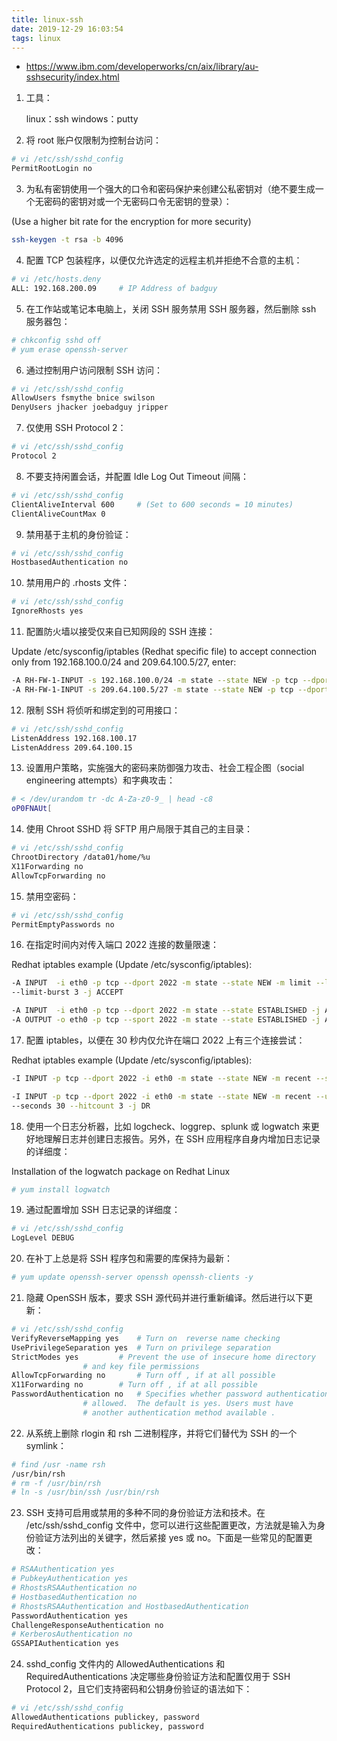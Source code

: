 ```yaml
---
title: linux-ssh
date: 2019-12-29 16:03:54
tags: linux
---
```


- https://www.ibm.com/developerworks/cn/aix/library/au-sshsecurity/index.html

1. 工具：

    linux：ssh
    windows：putty

2. 将 root 账户仅限制为控制台访问：

```sh
# vi /etc/ssh/sshd_config
PermitRootLogin no
```

<!-- more -->

3. 为私有密钥使用一个强大的口令和密码保护来创建公私密钥对（绝不要生成一个无密码的密钥对或一个无密码口令无密钥的登录）：

(Use a higher bit rate for the encryption for more security)

```sh
ssh-keygen -t rsa -b 4096
```

4. 配置 TCP 包装程序，以便仅允许选定的远程主机并拒绝不合意的主机：

```sh
# vi /etc/hosts.deny
ALL: 192.168.200.09     # IP Address of badguy
```

5. 在工作站或笔记本电脑上，关闭 SSH 服务禁用 SSH 服务器，然后删除 ssh 服务器包：

```sh
# chkconfig sshd off 
# yum erase openssh-server
```

6. 通过控制用户访问限制 SSH 访问：

```sh
# vi /etc/ssh/sshd_config 
AllowUsers fsmythe bnice swilson
DenyUsers jhacker joebadguy jripper
```

7. 仅使用 SSH Protocol 2：

```sh
# vi /etc/ssh/sshd_config
Protocol 2
```

8. 不要支持闲置会话，并配置 Idle Log Out Timeout 间隔：

```sh
# vi /etc/ssh/sshd_config
ClientAliveInterval 600     # (Set to 600 seconds = 10 minutes)
ClientAliveCountMax 0
```

9. 禁用基于主机的身份验证：

```sh
# vi /etc/ssh/sshd_config
HostbasedAuthentication no
```

10. 禁用用户的 .rhosts 文件：

```sh
# vi /etc/ssh/sshd_config
IgnoreRhosts yes
```

11. 配置防火墙以接受仅来自已知网段的 SSH 连接：

Update /etc/sysconfig/iptables (Redhat specific file) to accept connection only 
from 192.168.100.0/24 and 209.64.100.5/27, enter:

```sh
-A RH-FW-1-INPUT -s 192.168.100.0/24 -m state --state NEW -p tcp --dport 22 -j ACCEPT
-A RH-FW-1-INPUT -s 209.64.100.5/27 -m state --state NEW -p tcp --dport 22 -j ACCEPT
```

12. 限制 SSH 将侦听和绑定到的可用接口：

```sh
# vi /etc/ssh/sshd_config
ListenAddress 192.168.100.17
ListenAddress 209.64.100.15
```

13. 设置用户策略，实施强大的密码来防御强力攻击、社会工程企图（social engineering attempts）和字典攻击：

```sh
# < /dev/urandom tr -dc A-Za-z0-9_ | head -c8
oP0FNAUt[
```

14. 使用 Chroot SSHD 将 SFTP 用户局限于其自己的主目录：

```sh
# vi /etc/ssh/sshd_config 
ChrootDirectory /data01/home/%u
X11Forwarding no
AllowTcpForwarding no
```

15. 禁用空密码：

```sh
# vi /etc/ssh/sshd_config
PermitEmptyPasswords no
```

16. 在指定时间内对传入端口 2022 连接的数量限速：

Redhat iptables example (Update /etc/sysconfig/iptables): 

```sh
-A INPUT  -i eth0 -p tcp --dport 2022 -m state --state NEW -m limit --limit 3/min
--limit-burst 3 -j ACCEPT

-A INPUT  -i eth0 -p tcp --dport 2022 -m state --state ESTABLISHED -j ACCEPT
-A OUTPUT -o eth0 -p tcp --sport 2022 -m state --state ESTABLISHED -j ACCEPT
```

17. 配置 iptables，以便在 30 秒内仅允许在端口 2022 上有三个连接尝试：

Redhat iptables example (Update /etc/sysconfig/iptables): 

```sh
-I INPUT -p tcp --dport 2022 -i eth0 -m state --state NEW -m recent --set

-I INPUT -p tcp --dport 2022 -i eth0 -m state --state NEW -m recent --update 
--seconds 30 --hitcount 3 -j DR
```

18. 使用一个日志分析器，比如 logcheck、loggrep、splunk 或 logwatch 来更好地理解日志并创建日志报告。另外，在 SSH 应用程序自身内增加日志记录的详细度：

Installation of the logwatch package on Redhat Linux 

```sh
# yum install logwatch
```

19. 通过配置增加 SSH 日志记录的详细度：
        
```sh
# vi /etc/ssh/sshd_config
LogLevel DEBUG
```

20. 在补丁上总是将 SSH 程序包和需要的库保持为最新：

```sh
# yum update openssh-server openssh openssh-clients -y
```

21. 隐藏 OpenSSH 版本，要求 SSH 源代码并进行重新编译。然后进行以下更新：

```sh
# vi /etc/ssh/sshd_config
VerifyReverseMapping yes    # Turn on  reverse name checking
UsePrivilegeSeparation yes  # Turn on privilege separation
StrictModes yes         # Prevent the use of insecure home directory    
                # and key file permissions
AllowTcpForwarding no       # Turn off , if at all possible 
X11Forwarding no        # Turn off , if at all possible
PasswordAuthentication no   # Specifies whether password authentication is 
                # allowed.  The default is yes. Users must have 
                # another authentication method available .
```

22. 从系统上删除 rlogin 和 rsh 二进制程序，并将它们替代为 SSH 的一个 symlink：
        
```sh
# find /usr -name rsh
/usr/bin/rsh
# rm -f /usr/bin/rsh
# ln -s /usr/bin/ssh /usr/bin/rsh
```

23. SSH 支持可启用或禁用的多种不同的身份验证方法和技术。在 /etc/ssh/sshd_config 文件中，您可以进行这些配置更改，方法就是输入为身份验证方法列出的关键字，然后紧接 yes 或 no。下面是一些常见的配置更改：

```sh
# RSAAuthentication yes     
# PubkeyAuthentication yes      
# RhostsRSAAuthentication no
# HostbasedAuthentication no
# RhostsRSAAuthentication and HostbasedAuthentication
PasswordAuthentication yes
ChallengeResponseAuthentication no
# KerberosAuthentication no
GSSAPIAuthentication yes
```

24. sshd_config 文件内的 AllowedAuthentications 和 RequiredAuthentications 决定哪些身份验证方法和配置仅用于 SSH Protocol 2，且它们支持密码和公钥身份验证的语法如下：

```sh
# vi /etc/ssh/sshd_config
AllowedAuthentications publickey, password
RequiredAuthentications publickey, password
```
